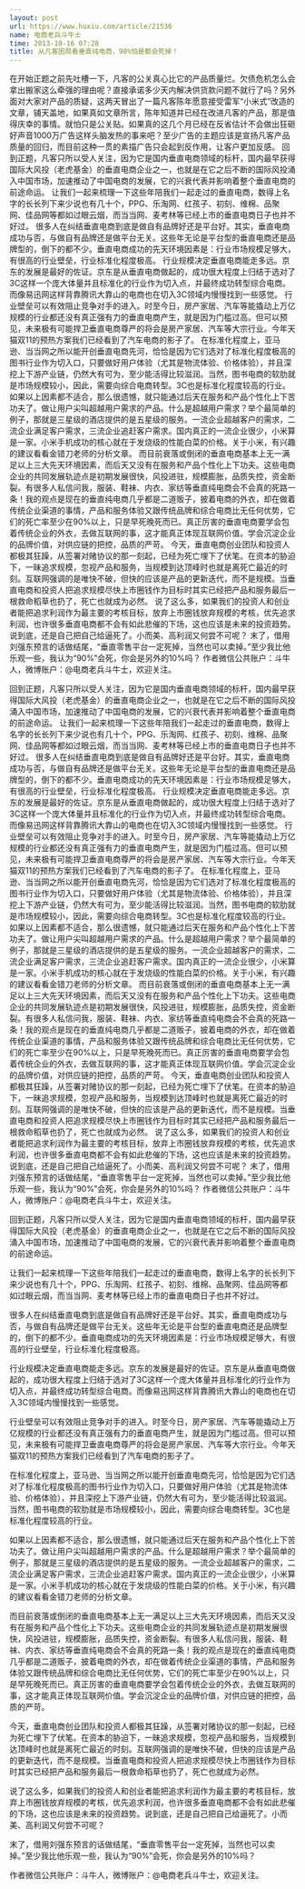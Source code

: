 ```yaml
---
layout: post
url: https://www.huxiu.com/article/21536
name: 电商老兵斗牛士
time: 2013-10-16 07:28
title: 从凡客困局看垂直纯电商，90%怕是都会死掉！
---
```

在开始正题之前先吐槽一下，凡客的公关真心比它的产品质量烂。欠债危机怎么会拿出搬家这么牵强的理由呢？直接承诺多少天内解决供货款问题不就行了吗？另外面对大家对产品的质疑，这两天冒出了一篇凡客陈年愿意接受雷军“小米式”改造的文章，铺天盖地，如果真如文章所言，陈年知道并已经在改进凡客的产品，那是值得庆幸的事情。就怕只是公关贴。如果真的这几个月已经在反省估计不会做出狂砸好声音1000万广告这样头脑发热的事来吧？至少广告的主题应该是宣扬凡客产品质量的回归，而目前这种一贯的素描广告只会起到反作用，让客户更加反感。 回到正题，凡客只所以受人关注，因为它是国内垂直电商领域的标杆，国内最早获得国际大风投（老虎基金）的垂直电商企业之一，也就是在它之后不断的国际风投涌入中国市场，加速推动了中国电商的发展，它的兴衰代表并影响着整个垂直电商的前途命运。 让我们一起来梳理一下这些年陪我们一起走过的垂直电商，数得上名字的长长列下来少说也有几十个，PPG、乐淘网、红孩子、初刻、维棉、品聚网、佳品网等都如过眼云烟，而当当网、麦考林等已经上市的垂直电商日子也并不好过。 很多人在纠结垂直电商到底是做自有品牌好还是平台好。其实，垂直电商成功与否，与做自有品牌还是做平台无关。这些年无论是平台型的垂直电商还是品牌型的，倒下的都不少。垂直电商成功的先天环境因素是：行业市场规模足够大，有很高的行业壁垒，行业标准化程度极高。 行业规模决定垂直电商能走多远。京东的发展是最好的佐证。京东是从垂直电商做起的，成功很大程度上归结于选对了3C这样一个庞大体量并且标准化的行业作为切入点，并最终成功转型综合电商。而像易迅网这样背靠腾讯大靠山的电商也在切入3C领域内慢慢找到一些感觉。 行业壁垒可以有效阻止竞争对手的进入。时至今日，房产家居、汽车等能撬动上万亿规模的行业都还没有真正强有力的垂直电商产生，就是因为门槛过高。但可以预见，未来极有可能捍卫垂直电商尊严的将会是房产家居、汽车等大宗行业。今年天猫双11的预热方案我们已经看到了汽车电商的影子了。 在标准化程度上，亚马逊、当当网之所以能开创垂直电商先河，恰恰是因为它们选对了标准化程度极高的图书行业作为切入口，只要做好用户体验（尤其是物流体验、价格体验），并且深挖上下游产业链，仍然大有可为，至少能活得比较滋润。当然，图书电商的软肋就是市场规模较小，因此，需要向综合电商转型。3C也是标准化程度较高的行业。 如果以上因素都不适合，那么很遗憾，就只能通过后天在服务和产品个性化上下苦功夫了。做让用户尖叫超越用户需求的产品。什么是超越用户需求？举个最简单的例子，那就是三星级的酒店提供的是五星级的服务。一流企业超越客户的需求，二流企业满足客户需求，三流企业追赶客户需求。国内真正的一流企业很少，小米算是一家。小米手机成功的核心就在于发烧级的性能白菜的价格。关于小米，有兴趣的建议看看金错刀老师的分析文章。 而目前衰落或倒闭的垂直电商基本上无一满足以上三大先天环境因素，而后天又没有在服务和产品个性化上下功夫。这些电商企业的共同发展轨迹点是初期发展很快，风投进驻，规模膨胀，品质失控，资金断裂。有很多人私信问我，服装、鞋袜、内衣、家纺等垂直纯电商会不会真的死路一条！我的观点是现在的垂直纯电商几乎都是二道贩子，披着电商的外衣，却在做着传统企业渠道的事情，产品和服务体验又跟传统品牌和综合电商比无任何优势，它们的死亡率至少在90%以上，只是早死晚死而已。真正厉害的垂直电商要学会包着传统企业的外衣，去做互联网的事，这才能真正体现互联网价值。学会沉淀企业的品牌价值，对供应链的把控，品质的严苛。 今天，垂直电商创业团队和投资人都极其狂躁，从签署对赌协议的那一刻起，已经为死亡埋下了伏笔。在资本的胁迫下，一昧追求规模，忽视产品和服务，当规模到达顶峰时也就是离死亡最近的时刻。互联网强调的是唯快不破，但快的应该是产品的更新迭代，而不是规模。当垂直电商和投资人把追求规模尽快上市圈钱作为目标时其实已经把产品和服务最后一根救命稻草也扔了，死亡也就成为必然。 说了这么多，如果我们的投资人和创业者能把追求利润作为最主要的考核目标，放弃上市圈钱放弃规模的考核，优先追求利润，也许很多垂直电商都不会有如此悲催的下场，这也应该是未来的投资趋势。说到底，还是自己把自己给逼死了。小而美、高利润又何尝不可呢？ 末了，借用刘强东预言的话做结尾，“垂直零售平台一定死掉，当然也可以卖掉。”至少我比他乐观一些，我认为“90%”会死，你会是另外的10%吗？ 作者微信公共账户：斗牛人，微博账户：@电商老兵斗牛士，欢迎关注。

回到正题，凡客只所以受人关注，因为它是国内垂直电商领域的标杆，国内最早获得国际大风投（老虎基金）的垂直电商企业之一，也就是在它之后不断的国际风投涌入中国市场，加速推动了中国电商的发展，它的兴衰代表并影响着整个垂直电商的前途命运。 让我们一起来梳理一下这些年陪我们一起走过的垂直电商，数得上名字的长长列下来少说也有几十个，PPG、乐淘网、红孩子、初刻、维棉、品聚网、佳品网等都如过眼云烟，而当当网、麦考林等已经上市的垂直电商日子也并不好过。 很多人在纠结垂直电商到底是做自有品牌好还是平台好。其实，垂直电商成功与否，与做自有品牌还是做平台无关。这些年无论是平台型的垂直电商还是品牌型的，倒下的都不少。垂直电商成功的先天环境因素是：行业市场规模足够大，有很高的行业壁垒，行业标准化程度极高。 行业规模决定垂直电商能走多远。京东的发展是最好的佐证。京东是从垂直电商做起的，成功很大程度上归结于选对了3C这样一个庞大体量并且标准化的行业作为切入点，并最终成功转型综合电商。而像易迅网这样背靠腾讯大靠山的电商也在切入3C领域内慢慢找到一些感觉。 行业壁垒可以有效阻止竞争对手的进入。时至今日，房产家居、汽车等能撬动上万亿规模的行业都还没有真正强有力的垂直电商产生，就是因为门槛过高。但可以预见，未来极有可能捍卫垂直电商尊严的将会是房产家居、汽车等大宗行业。今年天猫双11的预热方案我们已经看到了汽车电商的影子了。 在标准化程度上，亚马逊、当当网之所以能开创垂直电商先河，恰恰是因为它们选对了标准化程度极高的图书行业作为切入口，只要做好用户体验（尤其是物流体验、价格体验），并且深挖上下游产业链，仍然大有可为，至少能活得比较滋润。当然，图书电商的软肋就是市场规模较小，因此，需要向综合电商转型。3C也是标准化程度较高的行业。 如果以上因素都不适合，那么很遗憾，就只能通过后天在服务和产品个性化上下苦功夫了。做让用户尖叫超越用户需求的产品。什么是超越用户需求？举个最简单的例子，那就是三星级的酒店提供的是五星级的服务。一流企业超越客户的需求，二流企业满足客户需求，三流企业追赶客户需求。国内真正的一流企业很少，小米算是一家。小米手机成功的核心就在于发烧级的性能白菜的价格。关于小米，有兴趣的建议看看金错刀老师的分析文章。 而目前衰落或倒闭的垂直电商基本上无一满足以上三大先天环境因素，而后天又没有在服务和产品个性化上下功夫。这些电商企业的共同发展轨迹点是初期发展很快，风投进驻，规模膨胀，品质失控，资金断裂。有很多人私信问我，服装、鞋袜、内衣、家纺等垂直纯电商会不会真的死路一条！我的观点是现在的垂直纯电商几乎都是二道贩子，披着电商的外衣，却在做着传统企业渠道的事情，产品和服务体验又跟传统品牌和综合电商比无任何优势，它们的死亡率至少在90%以上，只是早死晚死而已。真正厉害的垂直电商要学会包着传统企业的外衣，去做互联网的事，这才能真正体现互联网价值。学会沉淀企业的品牌价值，对供应链的把控，品质的严苛。 今天，垂直电商创业团队和投资人都极其狂躁，从签署对赌协议的那一刻起，已经为死亡埋下了伏笔。在资本的胁迫下，一昧追求规模，忽视产品和服务，当规模到达顶峰时也就是离死亡最近的时刻。互联网强调的是唯快不破，但快的应该是产品的更新迭代，而不是规模。当垂直电商和投资人把追求规模尽快上市圈钱作为目标时其实已经把产品和服务最后一根救命稻草也扔了，死亡也就成为必然。 说了这么多，如果我们的投资人和创业者能把追求利润作为最主要的考核目标，放弃上市圈钱放弃规模的考核，优先追求利润，也许很多垂直电商都不会有如此悲催的下场，这也应该是未来的投资趋势。说到底，还是自己把自己给逼死了。小而美、高利润又何尝不可呢？ 末了，借用刘强东预言的话做结尾，“垂直零售平台一定死掉，当然也可以卖掉。”至少我比他乐观一些，我认为“90%”会死，你会是另外的10%吗？ 作者微信公共账户：斗牛人，微博账户：@电商老兵斗牛士，欢迎关注。

回到正题，凡客只所以受人关注，因为它是国内垂直电商领域的标杆，国内最早获得国际大风投（老虎基金）的垂直电商企业之一，也就是在它之后不断的国际风投涌入中国市场，加速推动了中国电商的发展，它的兴衰代表并影响着整个垂直电商的前途命运。

让我们一起来梳理一下这些年陪我们一起走过的垂直电商，数得上名字的长长列下来少说也有几十个，PPG、乐淘网、红孩子、初刻、维棉、品聚网、佳品网等都如过眼云烟，而当当网、麦考林等已经上市的垂直电商日子也并不好过。

很多人在纠结垂直电商到底是做自有品牌好还是平台好。其实，垂直电商成功与否，与做自有品牌还是做平台无关。这些年无论是平台型的垂直电商还是品牌型的，倒下的都不少。垂直电商成功的先天环境因素是：行业市场规模足够大，有很高的行业壁垒，行业标准化程度极高。

行业规模决定垂直电商能走多远。京东的发展是最好的佐证。京东是从垂直电商做起的，成功很大程度上归结于选对了3C这样一个庞大体量并且标准化的行业作为切入点，并最终成功转型综合电商。而像易迅网这样背靠腾讯大靠山的电商也在切入3C领域内慢慢找到一些感觉。

行业壁垒可以有效阻止竞争对手的进入。时至今日，房产家居、汽车等能撬动上万亿规模的行业都还没有真正强有力的垂直电商产生，就是因为门槛过高。但可以预见，未来极有可能捍卫垂直电商尊严的将会是房产家居、汽车等大宗行业。今年天猫双11的预热方案我们已经看到了汽车电商的影子了。

在标准化程度上，亚马逊、当当网之所以能开创垂直电商先河，恰恰是因为它们选对了标准化程度极高的图书行业作为切入口，只要做好用户体验（尤其是物流体验、价格体验），并且深挖上下游产业链，仍然大有可为，至少能活得比较滋润。当然，图书电商的软肋就是市场规模较小，因此，需要向综合电商转型。3C也是标准化程度较高的行业。

如果以上因素都不适合，那么很遗憾，就只能通过后天在服务和产品个性化上下苦功夫了。做让用户尖叫超越用户需求的产品。什么是超越用户需求？举个最简单的例子，那就是三星级的酒店提供的是五星级的服务。一流企业超越客户的需求，二流企业满足客户需求，三流企业追赶客户需求。国内真正的一流企业很少，小米算是一家。小米手机成功的核心就在于发烧级的性能白菜的价格。关于小米，有兴趣的建议看看金错刀老师的分析文章。

而目前衰落或倒闭的垂直电商基本上无一满足以上三大先天环境因素，而后天又没有在服务和产品个性化上下功夫。这些电商企业的共同发展轨迹点是初期发展很快，风投进驻，规模膨胀，品质失控，资金断裂。有很多人私信问我，服装、鞋袜、内衣、家纺等垂直纯电商会不会真的死路一条！我的观点是现在的垂直纯电商几乎都是二道贩子，披着电商的外衣，却在做着传统企业渠道的事情，产品和服务体验又跟传统品牌和综合电商比无任何优势，它们的死亡率至少在90%以上，只是早死晚死而已。真正厉害的垂直电商要学会包着传统企业的外衣，去做互联网的事，这才能真正体现互联网价值。学会沉淀企业的品牌价值，对供应链的把控，品质的严苛。

今天，垂直电商创业团队和投资人都极其狂躁，从签署对赌协议的那一刻起，已经为死亡埋下了伏笔。在资本的胁迫下，一昧追求规模，忽视产品和服务，当规模到达顶峰时也就是离死亡最近的时刻。互联网强调的是唯快不破，但快的应该是产品的更新迭代，而不是规模。当垂直电商和投资人把追求规模尽快上市圈钱作为目标时其实已经把产品和服务最后一根救命稻草也扔了，死亡也就成为必然。

说了这么多，如果我们的投资人和创业者能把追求利润作为最主要的考核目标，放弃上市圈钱放弃规模的考核，优先追求利润，也许很多垂直电商都不会有如此悲催的下场，这也应该是未来的投资趋势。说到底，还是自己把自己给逼死了。小而美、高利润又何尝不可呢？

末了，借用刘强东预言的话做结尾，“垂直零售平台一定死掉，当然也可以卖掉。”至少我比他乐观一些，我认为“90%”会死，你会是另外的10%吗？

作者微信公共账户：斗牛人，微博账户：@电商老兵斗牛士，欢迎关注。

